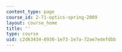 ```yaml
---
content_type: page
course_id: 2-71-optics-spring-2009
layout: course_home
title: ''
type: course
uid: c2d63434-8930-1e73-1e7a-72ae7edefdbb
---
```

